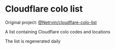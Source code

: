 # Cloudflare colo list

Original project: [@Netrvin/cloudflare-colo-list](https://github.com/Netrvin/cloudflare-colo-list)

A list containing Cloudflare colo codes and locations

The list is regenerated daily
